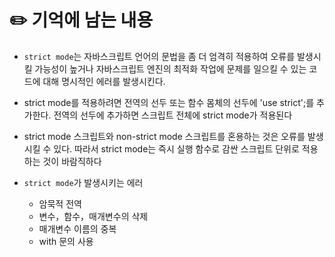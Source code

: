# ✏️ 기억에 남는 내용

- `strict mode`는 자바스크립트 언어의 문법을 좀 더 엄격히 적용하여 오류를 발생시킬 가능성이 높거나 자바스크립트 엔진의 최적화 작업에 문제를 일으킬 수 있는 코드에 대해 명시적인 에러를 발생시킨다.

- strict mode를 적용하려면 전역의 선두 또는 함수 몸체의 선두에 'use strict';를 추가한다. 전역의 선두에 추가하면 스크립트 전체에 strict mode가 적용된다

- strict mode 스크립트와 non-strict mode 스크립트를 혼용하는 것은 오류를 발생시킬 수 있다. 따라서 strict mode는 즉시 실행 함수로 감싼 스크립트 단위로 적용하는 것이 바람직하다

- `strict mode`가 발생시키는 에러
    - 암묵적 전역
    - 변수，함수，매개변수의 삭제
    - 매개변수 이름의 중복
    - with 문의 사용